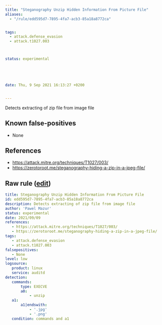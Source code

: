 ```yaml
---
title: "Steganography Unzip Hidden Information From Picture File"
aliases:
  - "/rule/edd595d7-7895-4fa7-acb3-85a18a8772ca"


tags:
  - attack.defense_evasion
  - attack.t1027.003



status: experimental





date: Thu, 9 Sep 2021 16:13:27 +0200


---
```


Detects extracting of zip file from image file

<!--more-->


## Known false-positives

* None



## References

* https://attack.mitre.org/techniques/T1027/003/
* https://zerotoroot.me/steganography-hiding-a-zip-in-a-jpeg-file/


## Raw rule ([edit](https://github.com/SigmaHQ/sigma/edit/master/rules/linux/auditd/lnx_auditd_unzip_hidden_zip_files_steganography.yml))
```yaml
title: Steganography Unzip Hidden Information From Picture File
id: edd595d7-7895-4fa7-acb3-85a18a8772ca
description: Detects extracting of zip file from image file
author: 'Pawel Mazur'
status: experimental
date: 2021/09/09
references:
   - https://attack.mitre.org/techniques/T1027/003/
   - https://zerotoroot.me/steganography-hiding-a-zip-in-a-jpeg-file/
tags:
   - attack.defense_evasion
   - attack.t1027.003
falsepositives:
   - None
level: low
logsource:
   product: linux
   service: auditd
detection:
   commands:
       type: EXECVE
       a0:
           - unzip
   a1:
       a1|endswith:
           - '.jpg'
           - '.png'
   condition: commands and a1

```
